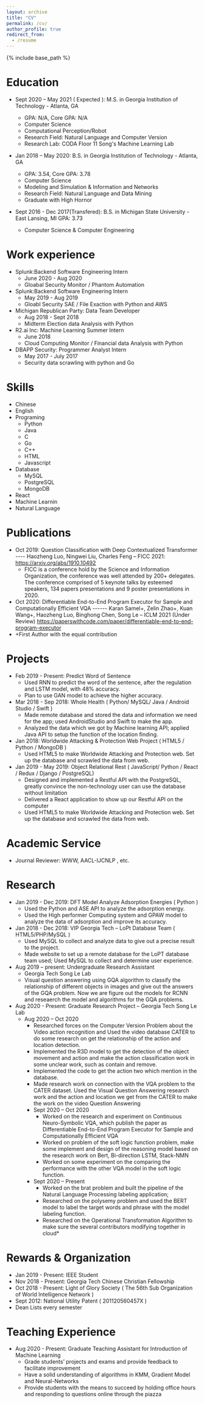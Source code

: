 ```yaml
---
layout: archive
title: "CV"
permalink: /cv/
author_profile: true
redirect_from:
  - /resume
---
```


{% include base_path %}

Education
======
* Sept 2020 – May 2021 ( Expected ): M.S. in Georgia Institution of Technology - Atlanta, GA    
  * GPA: N/A, Core GPA: N/A
  * Computer Science
  * Computational Perception/Robot
  * Research Field: Natural Language and Computer Version
  * Research Lab: CODA Floor 11 Song's Machine Learning Lab

* Jan 2018 – May 2020: B.S. in Georgia Institution of Technology - Atlanta, GA    
  * GPA: 3.54, Core GPA: 3.78
  * Computer Science
  * Modeling and Simulation & Information and Networks
  * Research Field: Natural Language and Data Mining
  * Graduate with High Hornor
  
* Sept 2016 - Dec 2017(Transfered): B.S. in Michigan State University - East Lansing, MI	    GPA: 3.73           
  * Computer Science & Computer Engineering

Work experience
======
* Splunk:Backend Software Engineering Intern                     	                       
   * June 2020 - Aug 2020   
   * Gloabal Security Monitor / Phantom Automation 
* Splunk:Backend Software Engineering Intern                     	                       
   * May 2019 - Aug 2019   
   * Gloabl Security SAE / File Exaction with Python and AWS
* Michigan Republican Party: Data Team Developer                                                            
  * Aug 2018 - Sept 2018
  * Midterm Election data Analysis with Python 
* R2.ai Inc: Machine Learning Summer Intern                                       
  * June 2018 
  * Cloud Computing Monitor / Financial data Analysis with Python 
* DBAPP Security: Programmer Analyst Intern                                            
  * May 2017 - July 2017
  * Security data scrawling with python and Go


  
Skills
======
* Chinese
* English
* Programing
  * Python
  * Java
  * C
  * Go
  * C++
  * HTML
  * Javascript
* Database
  * MySQL
  * PostgreSQL
  * MongoDB
* React
* Machine Learnin
* Natural Language


Publications
======
* Oct 2019: Question Classification with Deep Contextualized Transformer ---- Haozheng Luo, Ningwei Liu, Charles Feng – FICC 2021: https://arxiv.org/abs/1910.10492
    * FICC is a conference hold by the Science and Information Organization, the conference was well attended by 200+ delegates. The conference comprised of 5      keynote talks by esteemed speakers, 134 papers presentations and 9 poster presentations in 2020.
* Oct 2020: Differentiable End-to-End Program Executor for Sample and Computationally Efficient VQA ------ Karan Samel+, Zelin Zhao+, Kuan Wang+, Haozheng Luo, Binghong Chen, Song Le – ICLM 2021 (Under Review) https://paperswithcode.com/paper/differentiable-end-to-end-program-executor
* +First Author with the equal contribution

Projects
======
* Feb 2019 - Present: Predict Word of Sentence 	                    
    * Used RNN to predict the word of the sentence, after the regulation and LSTM model, with 48% accuracy.
    * Plan to use GAN model to achieve the higher accuracy.
* Mar 2018 - Sep 2018: Whole Health ( Python/ MySQL/ Java / Android Studio / Swift )  
    * Made remote database and stored the data and information we need for the app; used AndroidStudio and Swift to make the app.
    * Analyzed the data which we got by Machine learning API; applied Java API to setup the function of the location finding.
* Jan 2018: Worldwide Attacking & Protection Web Project ( HTML5 / Python / MongoDB )  
    * Used HTML5 to make Worldwide Attacking and Protection web. Set up the database and scrawled the data from web.
* Jan 2019 - May 2019: Object Relational Rest  ( JavaScript/ Python / React / Redux / Django / PostgreSQL)
    * Designed and implemented a Restful API with the PostgreSQL, greatly convince the non-technology user can use the database without limitation
    * Delivered a React application to show up our Restful API on the computer
    * Used HTML5 to make Worldwide Attacking and Protection web. Set up the database and scrawled the data from web.

Academic Service
======
* Journal Reviewer:  WWW, AACL-IJCNLP , etc.


Research
======
* Jan 2019 - Dec 2019: DFT Model Analyze Adsorption Energies ( Python )                                 
    * Used the Python and ASE API to analyze the adsorption energy.
    * Used the High performer Computing system and GPAW model to analyze the data of adsorption and improve its accuracy.
* Jan 2018 - Dec 2018: VIP Georgia Tech – LoPt Database Team ( HTML5/PHP/MySQL )        
    * Used MySQL to collect and analyze data to give out a precise result to the project.
    * Made website to set up a remote database for the LoPT database team used; Used MySQL to collect and determine user experience.
* Aug 2019 – present: Undergraduate Research Assistant 
    * Georgia Tech Song Le Lab                  
    * Visual question answering using GQA algorithm to classify the relationship of different objects in images and give out the answers of the GQA problem. Now we are figure out the models for RCNN and reseaerch the model and algorithms for the GQA problems.
* Aug 2020 - Present: Graduate Research Project – Georgia Tech Song Le Lab  
  * Aug 2020 – Oct 2020
      * Researched forces on the Computer Version Problem about the Video action recognition and Used the video database CATER to do some research on get the relationship of the action and location detection.
      * Implemented the R3D model to get the detection of the object movement and action and make the action classification work in some unclear work, such as contain and remove.
      * Implemented the code to get the action two which mention in the database.
      * Made research work on connection with the VQA problem to the CATER dataset. Used the Visual Question Answering research work and the action and location we get from the CATER to make the work on the video Question Answering
    * Sept 2020 – Oct 2020
      * Worked on the research and experiment on Continuous Neuro-Symbolic VQA, which publish the paper as Differentiable End-to-End Program Executor for Sample and Computationally Efficient VQA
      * Worked on problem of the soft logic function problem, make some implement and design of the reasoning model based on the research work on Bert, Bi-direction LSTM, Stack-NMN
      * Worked on some experiment on the comparing the performance with the other VQA model in the soft logic function.
    * Sept 2020 – Present
      * Worked on the brat problem and built the pipeline of the Natural Language Processing labeling application;
      * Researched on the polysemy problem and used the BERT model to label the target words and phrase with the model labeling function.
      * Researched on the Operational Transformation Algorithm to make sure the several contributors modifying together in cloud* 

Rewards & Organization
======
* Jan 2019 - Present: IEEE Student        	
* Nov 2018 - Present: Georgia Tech Chinese Christian Fellowship       
* Oct 2018 - Present: Light of Glory Society ( The 56th Sub Organization of World Intelligence Network )        
* Sept 2012: National Utility Patent ( 201120560457X )             
* Dean Lists every semester   


Teaching Experience
======
* Aug 2020 - Present: Graduate Teaching Assistant for Introduction of Machine Learning
    * Grade students’ projects and exams and provide feedback to facilitate improvement
    * Have a solid understanding of algorithms in KMM, Gradient Model and Neural-Networks
    * Provide students with the means to succeed by holding office hours and responding to questions online through the piazza
                                                                                                               





